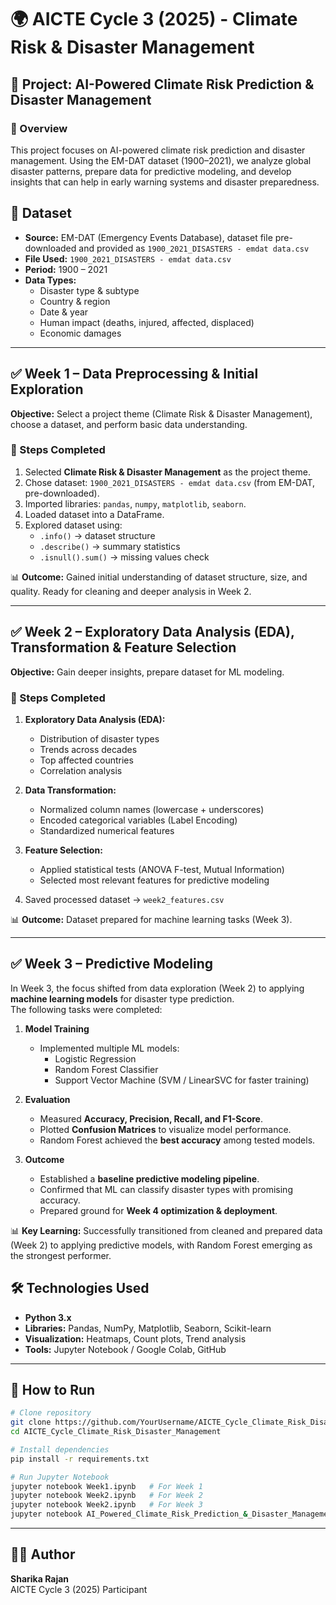 # 🌍 AICTE Cycle 3 (2025) - Climate Risk & Disaster Management

## 📌 Project: AI-Powered Climate Risk Prediction & Disaster Management

### 📖 Overview

This project focuses on AI-powered climate risk prediction and disaster management. Using the EM-DAT dataset (1900–2021), we analyze global disaster patterns, prepare data for predictive modeling, and develop insights that can help in early warning systems and disaster preparedness.

## 📂 Dataset  
- **Source:** EM-DAT (Emergency Events Database), dataset file pre-downloaded and provided as `1900_2021_DISASTERS - emdat data.csv`
- **File Used:** `1900_2021_DISASTERS - emdat data.csv`  
- **Period:** 1900 – 2021  
- **Data Types:**  
  - Disaster type & subtype  
  - Country & region  
  - Date & year  
  - Human impact (deaths, injured, affected, displaced)  
  - Economic damages  

---

## ✅ Week 1 – Data Preprocessing & Initial Exploration  
**Objective:** Select a project theme (Climate Risk & Disaster Management), choose a dataset, and perform basic data understanding.  

### 🔎 Steps Completed  
1. Selected **Climate Risk & Disaster Management** as the project theme.  
2. Chose dataset: `1900_2021_DISASTERS - emdat data.csv` (from EM-DAT, pre-downloaded).  
3. Imported libraries: `pandas`, `numpy`, `matplotlib`, `seaborn`.  
4. Loaded dataset into a DataFrame.  
5. Explored dataset using:  
   - `.info()` → dataset structure  
   - `.describe()` → summary statistics  
   - `.isnull().sum()` → missing values check  

📊 **Outcome:** Gained initial understanding of dataset structure, size, and quality. Ready for cleaning and deeper analysis in Week 2.  

---

## ✅ Week 2 – Exploratory Data Analysis (EDA), Transformation & Feature Selection  
**Objective:** Gain deeper insights, prepare dataset for ML modeling.  

### 🔎 Steps Completed  
1. **Exploratory Data Analysis (EDA):**  
   - Distribution of disaster types  
   - Trends across decades  
   - Top affected countries  
   - Correlation analysis  

2. **Data Transformation:**  
   - Normalized column names (lowercase + underscores)  
   - Encoded categorical variables (Label Encoding)  
   - Standardized numerical features  

3. **Feature Selection:**  
   - Applied statistical tests (ANOVA F-test, Mutual Information)  
   - Selected most relevant features for predictive modeling  

4. Saved processed dataset → `week2_features.csv`  

📊 **Outcome:** Dataset prepared for machine learning tasks (Week 3).  

---
## ✅ Week 3 – Predictive Modeling  

In Week 3, the focus shifted from data exploration (Week 2) to applying **machine learning models** for disaster type prediction.  
The following tasks were completed:  

1. **Model Training**  
   - Implemented multiple ML models:  
     - Logistic Regression  
     - Random Forest Classifier  
     - Support Vector Machine (SVM / LinearSVC for faster training)  

2. **Evaluation**  
   - Measured **Accuracy, Precision, Recall, and F1-Score**.  
   - Plotted **Confusion Matrices** to visualize model performance.  
   - Random Forest achieved the **best accuracy** among tested models.  

3. **Outcome**  
   - Established a **baseline predictive modeling pipeline**.  
   - Confirmed that ML can classify disaster types with promising accuracy.  
   - Prepared ground for **Week 4 optimization & deployment**.  

📊 **Key Learning:** Successfully transitioned from cleaned and prepared data (Week 2) to applying predictive models, with Random Forest emerging as the strongest performer.  


## 🛠️ Technologies Used  
- **Python 3.x**  
- **Libraries:** Pandas, NumPy, Matplotlib, Seaborn, Scikit-learn  
- **Visualization:** Heatmaps, Count plots, Trend analysis  
- **Tools:** Jupyter Notebook / Google Colab, GitHub  

---

## 🚀 How to Run  

```bash
# Clone repository
git clone https://github.com/YourUsername/AICTE_Cycle_Climate_Risk_Disaster_Management.git
cd AICTE_Cycle_Climate_Risk_Disaster_Management

# Install dependencies
pip install -r requirements.txt

# Run Jupyter Notebook
jupyter notebook Week1.ipynb   # For Week 1
jupyter notebook Week2.ipynb   # For Week 2
jupyter notebook Week2.ipynb   # For Week 3
jupyter notebook AI_Powered_Climate_Risk_Prediction_&_Disaster_Management.ipynb  # For Final Project
```

---

## 👩‍💻 Author  
**Sharika Rajan**  
AICTE Cycle 3 (2025) Participant  
